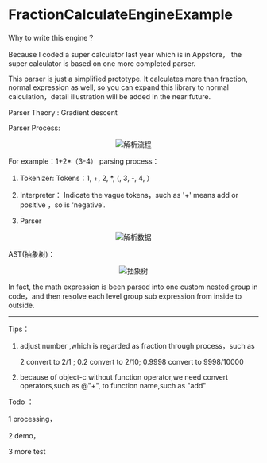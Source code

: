 # FractionCalculateEngineExample
Why to write this engine？

Because I coded a super calculator last year which is in Appstore， the super calculator is based on one more completed parser.

This parser is just a simplified prototype. It calculates more than fraction, normal expression as well, so you can expand this library to normal calculation，detail illustration will be added in the near future.

Parser Theory : Gradient descent

Parser Process:
<p align="center" >
  <img src="https://github.com/LMsgSendNilSelf/FractionCalculateEngineExample/blob/master/%E7%B4%A0%E6%9D%90/%E6%B5%81%E7%A8%8B.png" alt="解析流程" title="解析流程">
 
For example：1+2*（3-4） parsing process：

1. Tokenizer:
Tokens：1, +,  2, *, (,  3,  -,  4,  ）

2. Interpreter：
  Indicate the vague tokens，such as  '+' means add or positive ，so is 'negative'.
 
3. Parser
<p align="center" >
  <img src="https://github.com/LMsgSendNilSelf/FractionCalculateEngineExample/blob/master/%E7%B4%A0%E6%9D%90/parser" alt="解析数据" title="解析数据">
</p>

AST(抽象树)：
<p align="center" >
  <img src="https://github.com/LMsgSendNilSelf/FractionCalculateEngineExample/blob/master/%E7%B4%A0%E6%9D%90/ast.png" alt="抽象树" title="AST">
</p>

In fact, the math expression is been parsed into one custom nested group in code，and then resolve each level group sub expression from inside to outside.

------------------------------------------------------------------------
Tips：

1. adjust number  ,which is  regarded as fraction through process，such as
  
	2 convert to 2/1 ;
	0.2 convert to 2/10;
	0.9998 convert to 9998/10000

2. because of object-c without function operator,we need convert operators,such as @"+", to function name,such as "add"

Todo ：

1 processing，

2 demo，

3 more test

